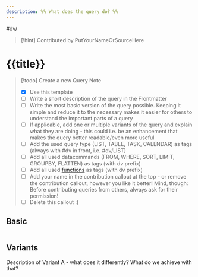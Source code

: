 ```yaml
---
description: %% What does the query do? %%
---
```

#dv/


> [!hint] Contributed by PutYourNameOrSourceHere

# {{title}}

> [!todo] Create a new Query Note
> - [x] Use this template
> - [ ] Write a short description of the query in the Frontmatter
> - [ ] Write the most basic version of the query possible. Keeping it simple and reduce it to the necessary makes it easier for others to understand the important parts of a query
> - [ ] If applicable, add one or multiple variants of the query and explain what they are doing - this could i.e. be an enhancement that makes the query better readable/even more useful
> - [ ] Add the used query type (LIST, TABLE, TASK, CALENDAR) as tags (always with #dv in front, i.e. #dv/LIST)
> - [ ] Add all used datacommands (FROM, WHERE, SORT, LIMIT, GROUPBY, FLATTEN) as tags (with dv prefix) 
> - [ ] Add all used [functions](https://blacksmithgu.github.io/obsidian-dataview/query/functions/) as tags (with dv prefix)
> - [ ] Add your name in the contribution callout at the top - or remove the contribution callout, however you like it better! Mind, though: Before contributing queries from others, always ask for their permission!
> - [ ] Delete this callout :) 

## Basic 

```dataview

```

## Variants

Description of Variant A - what does it differently? What do we achieve with that?

```dataview

```